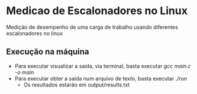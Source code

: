 # Medicao de Escalonadores no Linux
Medição de desempenho de uma carga de trabalho usando diferentes escalonadores no linux

## Execução na máquina
- Para executar visualizar a saida, via terminal, basta executar *gcc main.c -o main*
- Para executar obter a saida num arquivo de texto, basta executar *./run*
	- Os resultados estarão em output/results.txt
